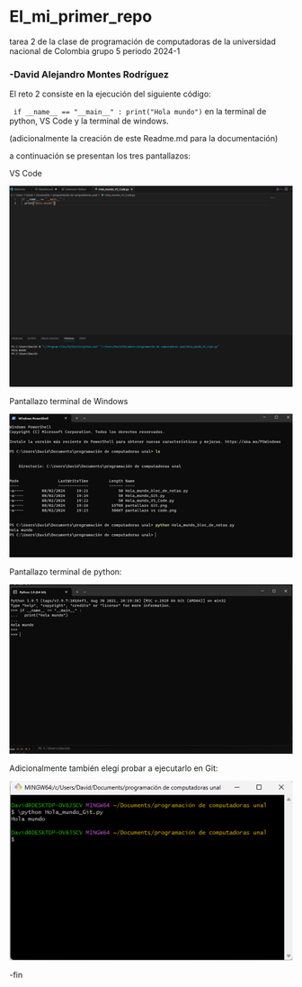 # El_mi_primer_repo
tarea 2 de la clase de programación de computadoras de la universidad nacional de Colombia grupo 5 periodo 2024-1
### -David Alejandro Montes Rodríguez

El reto 2 consiste en la ejecución del siguiente código:

` if __name__ == "__main__" :
  print("Hola mundo")`
  en la terminal de python, VS Code y la terminal de windows. 

(adicionalmente la creación de este Readme.md para la documentación)

a continuación se presentan los tres pantallazos:


VS Code

![VS Code](pantallazo_vs_code.png)

Pantallazo terminal de Windows

![Windows](pantallazo_terminal_windows.png)

Pantallazo terminal de python:

![python](pantallazo_terminal_de_python.png)






Adicionalmente también elegí probar a ejecutarlo en Git:

![Git](pantallazo_Git.png)



-fin
